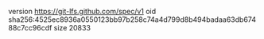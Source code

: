 version https://git-lfs.github.com/spec/v1
oid sha256:4525ec8936a0550123bb97b258c74a4d799d8b494badaa63db67488c7cc96cdf
size 20833

